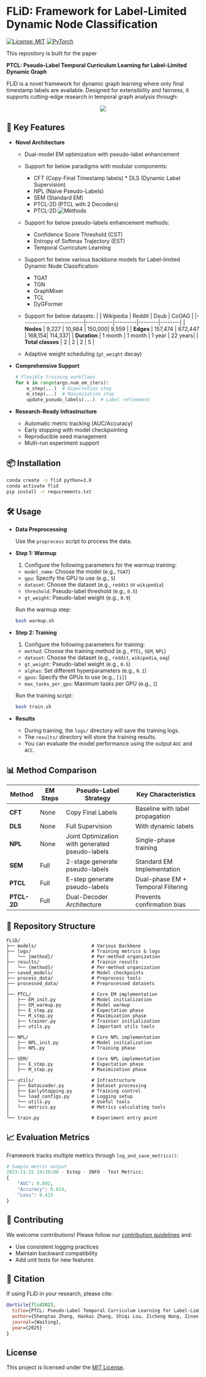 # FLiD: **F**ramework for **L**abel-L**i**mited **D**ynamic Node Classification
[![License: MIT](https://img.shields.io/badge/License-MIT-yellow.svg)](https://opensource.org/licenses/MIT)
[![PyTorch](https://img.shields.io/badge/PyTorch-%23EE4C2C.svg?logo=PyTorch&logoColor=white)](https://pytorch.org/)

This repository is built for the paper

**PTCL: Pseudo-Label Temporal Curriculum Learning for
Label-Limited Dynamic Graph**

FLiD is a novel framework for dynamic graph learning where only final timestamp labels are available. Designed for extensibility and fairness, it supports cutting-edge research in temporal graph analysis through:

<p align="center">
  <img src='images/overview.png'>
</p>

## 🚀 Key Features
- **Novel Architecture**
  * Dual-model EM optimization with pseudo-label enhancement
  * Support for below paradigms with modular components: 
    * CFT (Copy-Final Timestamp labels) * DLS (Dynamic Label Supervision)
    * NPL (Naive Pseudo-Labels) 
    * SEM (Standard EM) 
    * PTCL-2D (PTCL with 2 Decoders) 
    * PTCL-2D
  ![Methods](images/methods.png)
  * Support for below pseudo-labels enhancement methods:
    * Confidence Score Threshold (CST)
    * Entropy of Softmax Trajectory (EST) 
    * Temporal Curriculum Learning

  * Support for below various backbone models for Label-limited Dynamic Node Classification:
    * TGAT 
    * TGN 
    * GraphMixer
    * TCL
    * DyGFormer 

  * Support for below datasets:
    |                         | Wikipedia | Reddit  | Dsub   | CoOAG  |
    |-------------------------|-----------|---------|--------|--------|
    | **Nodes**               | 9,227     | 10,984  | 150,000| 9,559  |
    | **Edges**               | 157,474   | 672,447 | 168,154| 114,337|
    | **Duration**            | 1 month   | 1 month | 1 year | 22 years|
    | **Total classes**       | 2         | 2       | 2      | 5      |
  * Adaptive weight scheduling (`gt_weight` decay)

- **Comprehensive Support**
  ```python
  # Flexible training workflows
  for k in range(args.num_em_iters):
      e_step(...)  # Expectation step
      m_step(...)  # Maximization step
      update_pseudo_labels(...)  # Label refinement
  ```

- **Research-Ready Infrastructure**
  - Automatic metric tracking (AUC/Accuracy)
  - Early stopping with model checkpointing
  - Reproducible seed management
  - Multi-run experiment support

## 📦 Installation
```bash
conda create -n flid python=3.8
conda activate flid
pip install -r requirements.txt
```

## 🛠 Usage

- **Data Preprocessing**

    Use the `preprocess` script to process the data.

- **Step 1: Warmup**

    1. Configure the following parameters for the warmup training:
    - `model_name`: Choose the model (e.g., `TGAT`)
    - `gpu`: Specify the GPU to use (e.g., `5`)
    - `dataset`: Choose the dataset (e.g., `reddit` or `wikipedia`)
    - `threshold`: Pseudo-label threshold (e.g., `0.5`)
    - `gt_weight`: Pseudo-label weight (e.g., `0.9`)

    Run the warmup step:

    ```bash
    bash warmup.sh
    ```

- **Step 2: Training**

    1. Configure the following parameters for training:
    - `method`: Choose the training method (e.g., `PTCL`, `SEM`, `NPL`)
    - `dataset`: Choose the dataset (e.g., `reddit`, `wikipedia`, `oag`)
    - `gt_weight`: Pseudo-label weight (e.g., `0.5`)
    - `alphas`: Set different hyperparameters (e.g., `0.1`)
    - `gpus`: Specify the GPUs to use (e.g., `[1]`)
    - `max_tasks_per_gpu`: Maximum tasks per GPU (e.g., `1`)

    Run the training script:

    ```bash
    bash train.sh
    ```

- **Results**

    - During training, the `logs/` directory will save the training logs.
    - The `results/` directory will store the training results.
    - You can evaluate the model performance using the output `AUC` and `ACC`.

## 📊 Method Comparison

| Method       | EM Steps | Pseudo-Label Strategy     | Key Characteristics                 |
|--------------|----------|---------------------------|-------------------------------------|
| **CFT**      | None     | Copy Final Labels         | Baseline with label propagation     |
| **DLS**      | None     | Full Supervision          | With dynamic labels             |
| **NPL**      | None     | Joint Optimization with generated pseudo-labels       | Single-phase training               |
| **SEM**      | Full  | 2-stage generate pseudo-labels          | Standard EM Implementation          |
| **PTCL**     | Full     | E-step generate pseudo-labels       | Dual-phase EM + Temporal Filtering  |
| **PTCL-2D**  | Full     | Dual-Decoder Architecture | Prevents confirmation bias          |


## 📂 Repository Structure
```
FLiD/
├── models/                    # Various Backbone
├── logs/                      # Training metrics & logs
│   └── {method}/              # Per-method organization
├── results/                   # Trainin results
│   └── {method}/              # Per-method organization
├── saved_models/              # Model checkpoints
├── process_data/              # Preprocess tools
├── processed_data/            # Preprocessed datasets
│
├── PTCL/                      # Core EM implementation
│   ├── EM_init.py             # Model initialization
│   ├── EM_warmup.py           # Model warmup
│   ├── E_step.py              # Expectation phase
│   └── M_step.py              # Maximization phase
│   ├── trainer.py             # Trainier initialization
│   ├── utils.py               # Important utils tools
│
├── NPL/                       # Core NPL implementation
│   ├── NPL_init.py            # Model initialization
│   ├── NPL.py                 # Training phase
│
├── SEM/                       # Core NPL implementation
│   ├── E_step.py              # Expectation phase
│   ├── M_step.py              # Maximization phase
│
├── utils/                     # Infrastructure
│   ├── DataLoader.py          # Dataset processing
│   ├── EarlyStopping.py       # Training control
│   └── load_configs.py        # Logging setup
│   └── utils.py               # Useful tools
│   └── metrics.py             # Metrics calculating tools
│
└── train.py                   # Experiment entry point
```

## 📈 Evaluation Metrics
Framework tracks multiple metrics through `log_and_save_metrics()`:
```python
# Sample metric output
2023-11-15 14:30:00 - Estep - INFO - Test Metrics:
{
    "AUC": 0.892,
    "Accuracy": 0.814,
    "Loss": 0.423
}
```

## 🤝 Contributing
We welcome contributions! Please follow our [contribution guidelines](CONTRIBUTING.md) and:
- Use consistent logging practices
- Maintain backward compatibility
- Add unit tests for new features

## 📜 Citation
If using FLiD in your research, please cite:
```bibtex
@article{flid2023,
  title={PTCL: Pseudo-Label Temporal Curriculum Learning for Label-Limited Dynamic Graph},
  author={Shengtao Zhang, Haokai Zhang, Shiqi Lou, Zicheng Wang, Zinan Zeng, Yilin Wang, Minnan Luo},
  journal={Waiting},
  year={2025}
}
``` 

## License
This project is licensed under the [MIT License](LICENSE).